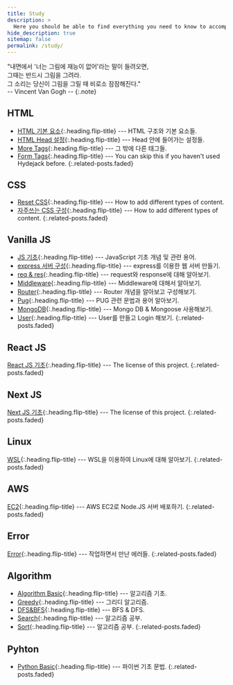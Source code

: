 ```yaml
---
title: Study
description: >
  Here you should be able to find everything you need to know to accomplish the most common tasks when blogging with Hydejack.
hide_description: true
sitemap: false
permalink: /study/
---
```


"내면에서 '너는 그림에 재능이 없어'라는 말이 들려오면,<br>
그때는 반드시 그림을 그려라.<br>
그 소리는 당신이 그림을 그릴 때 비로소 잠잠해진다."<br>
-- Vincent Van Gogh --
{:.note}


## HTML
* [HTML 기본 요소]{:.heading.flip-title} --- HTML 구조와 기본 요소들.
* [HTML Head 설정]{:.heading.flip-title} --- Head 안에 들어가는 설정들.
* [More Tags]{:.heading.flip-title} --- 그 밖에 다른 태그들.
* [Form Tags]{:.heading.flip-title} --- You can skip this if you haven't used Hydejack before.
{:.related-posts.faded}

## CSS
* [Reset CSS]{:.heading.flip-title} --- How to add different types of content.
* [자주쓰는 CSS 구성]{:.heading.flip-title} --- How to add different types of content.
{:.related-posts.faded}

## Vanilla JS
* [JS 기초]{:.heading.flip-title} --- JavaScript 기초 개념 및 관련 용어.
* [express 서버 구성]{:.heading.flip-title} --- express를 이용한 웹 서버 만들기.
* [req & res]{:.heading.flip-title} --- request와 response에 대해 알아보기.
* [Middleware]{:.heading.flip-title} --- Middleware에 대해서 알아보기.
* [Router]{:.heading.flip-title} --- Router 개념을 알아보고 구성해보기.
* [Pug]{:.heading.flip-title} --- PUG 관련 문법과 용어 알아보기.
* [MongoDB]{:.heading.flip-title} --- Mongo DB & Mongoose 사용해보기.
* [User]{:.heading.flip-title} --- User를 만들고 Login 해보기.
{:.related-posts.faded}

## React JS
[React JS 기초]{:.heading.flip-title} --- The license of this project.
{:.related-posts.faded}

## Next JS
[Next JS 기초]{:.heading.flip-title} --- The license of this project.
{:.related-posts.faded}

## Linux
[WSL]{:.heading.flip-title} --- WSL을 이용하여 Linux에 대해 알아보기. 
{:.related-posts.faded}

## AWS
[EC2]{:.heading.flip-title} --- AWS EC2로 Node.JS 서버 배포하기. 
{:.related-posts.faded}

## Error
[Error]{:.heading.flip-title} --- 작업하면서 만난 에러들.
{:.related-posts.faded}

## Algorithm
* [Algorithm Basic]{:.heading.flip-title} --- 알고리즘 기초.
* [Greedy]{:.heading.flip-title} --- 그리디 알고리즘.
* [DFS&BFS]{:.heading.flip-title} --- BFS & DFS.
* [Search]{:.heading.flip-title} --- 알고리즘 공부. 
* [Sort]{:.heading.flip-title} --- 알고리즘 공부. 
{:.related-posts.faded}

## Pyhton
* [Python Basic]{:.heading.flip-title} --- 파이썬 기초 문법.
{:.related-posts.faded}

<!-- HTML -->
[HTML 기본 요소]: 2020-06-01-html기초1.md
[HTML Head 설정]: 2020-06-02-html기초2.md
[More Tags]: 2020-06-03-html기초3.md
[Form Tags]: 2020-06-04-html기초4.md

<!-- CSS -->
[Reset CSS]:2021-03-01-reset.md
[자주쓰는 CSS 구성]:2021-03-02-usefulCss.md

<!-- Vanila JS -->
[JS 기초]: 2021-01-01-js기초.md
[express 서버 구성]: 2021-01-01-express.md
[req & res]: 2021-01-02-req&res.md
[Middleware]: 2021-01-03-middleware.md
[Router]: 2021-01-04-router.md
[Pug]: 2021-01-05-pug.md
[MongoDB]: 2021-01-06-mongoDB.md
[User]: 2021-01-07-user.md

<!-- React JS -->
[React JS 기초]: 2021-07-01-reactJS기초.md

<!-- Next JS -->
[Next JS 기초]: 2022-07-01-NextJS기초.md

<!-- Linux -->
[WSL]: 2022-01-01-wsl.md

<!-- AWS -->
[EC2]: 2022-09-01-ec2.md

<!-- Error -->
[Error]: 2022-01-01-error.md

<!-- Algorithm -->
[Algorithm Basic]: 2022-04-01-algorithm-basic.md
[Greedy]: 2022-04-02-greedy.md
[Sort]: 2022-05-02-sort.md
[DFS&BFS]: 2022-04-03-dfs&bfs.md
[Search]: 2022-05-01-search.md

<!-- Python -->
[Python Basic]: 2022-03-01-python-basic.md